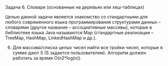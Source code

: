 Задача 6. Словари (основанные на деревьях или хеш-таблицах)

Целью данной задачи является знакомство со стандартными для любого современного языка программирования структурами данных – словарями (другое название – ассоциативные массивы), которые в библиотеке языка Java называются Map (стандартные реализации – TreeMap, HashMap, LinkedHashMap и др.).

6. Для массива/списка целых чисел найти все тройки чисел, которые в сумме дают S (S задается пользователем). Алгоритм должен работать за время O(n2*log(n)).
